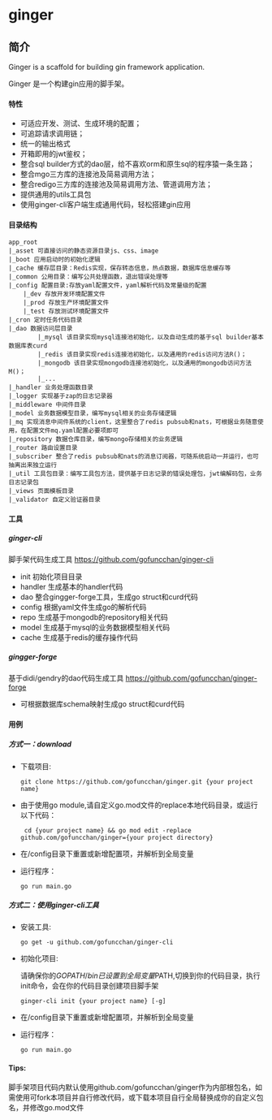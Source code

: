 # ginger

## 简介
Ginger is a scaffold for building gin framework application.

Ginger 是一个构建gin应用的脚手架。

#### 特性

- 可适应开发、测试、生成环境的配置；
- 可追踪请求调用链；
- 统一的输出格式
- 开箱即用的jwt鉴权；
- 整合sql builder方式的dao层，给不喜欢orm和原生sql的程序猿一条生路；
- 整合mgo三方库的连接池及简易调用方法；
- 整合redigo三方库的连接池及简易调用方法、管道调用方法；
- 提供通用的utils工具包
- 使用ginger-cli客户端生成通用代码，轻松搭建gin应用


#### 目录结构


    app_root
    |_asset 可直接访问的静态资源目录js、css、image
    |_boot 应用启动时的初始化逻辑
    |_cache 缓存层目录：Redis实现，保存转态信息，热点数据，数据库信息缓存等
    |_common 公用目录：编写公共处理函数，退出错误处理等
    |_config 配置目录:存放yaml配置文件，yaml解析代码及常量级的配置
        |_dev 存放开发环境配置文件
        |_prod 存放生产环境配置文件
        |_test 存放测试环境配置文件
    |_cron 定时任务代码目录
    |_dao 数据访问层目录
            |_mysql 该目录实现mysql连接池初始化，以及自动生成的基于sql builder基本数据库表curd
            |_redis 该目录实现redis连接池初始化，以及通用的redis访问方法R()；
            |_mongodb 该目录实现mongodb连接池初始化，以及通用的mongodb访问方法M()；
            |_...
    |_handler 业务处理函数目录
    |_logger 实现基于zap的日志记录器
    |_middleware 中间件目录
    |_model 业务数据模型目录，编写mysql相关的业务存储逻辑
    |_mq 实现消息中间件系统的client，这里整合了redis pubsub和nats，可根据业务随意使用，在配置文件mq.yaml配置必要项即可
    |_repository 数据仓库目录，编写mongo存储相关的业务逻辑
    |_router 路由设置目录
    |_subscriber 整合了redis pubsub和nats的消息订阅器，可随系统启动一并运行，也可抽离出来独立运行
    |_util 工具包目录：编写工具包方法，提供基于日志记录的错误处理包，jwt编解码包，业务日志记录包
    |_views 页面模板目录
    |_validator 自定义验证器目录


#### 工具
##### ginger-cli
脚手架代码生成工具
https://github.com/gofuncchan/ginger-cli

- init 初始化项目目录
- handler 生成基本的handler代码
- dao 整合gingger-forge工具，生成go struct和curd代码
- config 根据yaml文件生成go的解析代码
- repo 生成基于mongodb的repository相关代码
- model 生成基于mysql的业务数据模型相关代码
- cache 生成基于redis的缓存操作代码

##### gingger-forge
基于didi/gendry的dao代码生成工具
https://github.com/gofuncchan/ginger-forge

- 可根据数据库schema映射生成go struct和curd代码

#### 用例
##### 方式一：download
- 下载项目:

    `git clone https://github.com/gofuncchan/ginger.git {your project name}`

- 由于使用go module,请自定义go.mod文件的replace本地代码目录，或运行以下代码：

    ` cd {your project name} && go mod edit -replace github.com/gofuncchan/ginger={your project directory}`

- 在/config目录下重置或新增配置项，并解析到全局变量

- 运行程序：

    `go run main.go`

##### 方式二：使用ginger-cli工具

- 安装工具:

    `go get -u github.com/gofuncchan/ginger-cli`
    
- 初始化项目:

    请确保你的$GOPATH/bin已设置到全局变量$PATH,切换到你的代码目录，执行init命令，会在你的代码目录创建项目脚手架
    
    `ginger-cli init {your project name} [-g]`
    
- 在/config目录下重置或新增配置项，并解析到全局变量

- 运行程序：

    `go run main.go`
    
#### Tips:
   
   脚手架项目代码内默认使用github.com/gofuncchan/ginger作为内部根包名，如需使用可fork本项目并自行修改代码，或下载本项目自行全局替换成你的自定义包名，并修改go.mod文件



